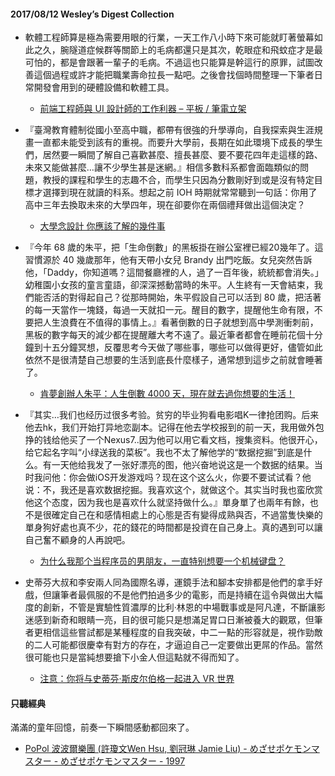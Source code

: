 #### 2017/08/12 Wesley’s Digest Collection

- 軟體工程師算是極為需要用眼的行業，一天工作八小時下來可能就盯著螢幕如此之久，腕隧道症候群等關節上的毛病都還只是其次，乾眼症和飛蚊症才是最可怕的，都是會跟著一輩子的毛病。不過這也只能算是幹這行的原罪，試圖改善這個過程或許才能把職業壽命拉長一點吧。之後會找個時間整理一下筆者日常開發會用到的硬體設備和軟體工具。
  - [前端工程師與 UI 設計師的工作利器 – 平板 / 筆電立架](https://designtongue.me/%E5%89%8D%E7%AB%AF%E8%88%87ui%E8%A8%AD%E8%A8%88%E5%B8%AB%E7%9A%84%E5%B7%A5%E4%BD%9C%E5%88%A9%E5%99%A8-%E5%B9%B3%E6%9D%BF-%E7%AD%86%E9%9B%BB%E7%AB%8B%E6%9E%B6/#more-6243&utm_source=Wilson&utm_medium=FB-blog-Product&utm_campaign=Wilson_FB-blog-Product_The%20Ridge%20Stand)
  
- 『臺灣教育體制從國小至高中職，都帶有很強的升學導向，自我探索與生涯規畫一直都未能受到該有的重視。而要升大學前，長期在如此環境下成長的學生們，居然要一瞬間了解自己喜歡甚麼、擅長甚麼、要不要花四年走這樣的路、未來又能做甚麼…讓不少學生甚是迷網。』相信多數科系都會面臨類似的問題，教授的課程和學生的志趣不合，而學生只因為分數剛好到或是沒有特定目標才選擇到現在就讀的科系。想起之前 IOH 時期就常常聽到一句話：你用了高中三年去換取未來的大學四年，現在卻要你在兩個禮拜做出這個決定？
  - [大學念設計 你應該了解的幾件事](https://bosky.thisistap.com/2017/06/09/design-have-to-know/)
  
- 『今年 68 歲的朱平，把「生命倒數」的黑板掛在辦公室裡已經20幾年了。這習慣源於 40 幾歲那年，他有天帶小女兒 Brandy 出門吃飯。女兒突然告訴他，「Daddy，你知道嗎？這間餐廳裡的人，過了一百年後，統統都會消失。」幼稚園小女孩的童言童語，卻深深撼動當時的朱平。人生終有一天會結束，我們能否活的對得起自己？從那時開始，朱平假設自己可以活到 80 歲，把活著的每一天當作一塊錢，每過一天就扣一元。醒目的數字，提醒他生命有限，不要把人生浪費在不值得的事情上。』看著倒數的日子就想到高中學測衝刺前，黑板的數字每天的減少都在提醒離大考不遠了。最近筆者都會在睡前花個十分鐘到十五分鐘冥想，反覆思考今天做了哪些事，哪些可以做得更好，儘管如此依然不是很清楚自己想要的生活到底長什麼樣子，通常想到這步之前就會睡著了。
  - [肯夢創辦人朱平：人生倒數 4000 天，現在就去過你想要的生活！](https://50plus.cwgv.com.tw/2017/05/31/%E8%82%AF%E5%A4%A2%E5%89%B5%E8%BE%A6%E4%BA%BA%E6%9C%B1%E5%B9%B3%EF%BC%9A%E4%BA%BA%E7%94%9F%E5%80%92%E6%95%B84000%E5%A4%A9%EF%BC%8C%E7%8F%BE%E5%9C%A8%E5%B0%B1%E5%8E%BB%E9%81%8E%E4%BD%A0%E6%83%B3/amp/)
  
- 『其实…我们也经历过很多考验。贫穷的毕业狗看电影唱K一律抢团购。后来他去hk，我们开始打异地恋副本。记得在他去学校报到的前一天，我用做外包挣的钱给他买了一个Nexus7..因为他可以用它看文档，搜集资料。他很开心，给它起名字叫“小绿送我的菜板”。我也不太了解他学的“数据挖掘”到底是什么。有一天他给我发了一张好漂亮的图，他兴奋地说这是一个数据的结果。当时我问他：你会做iOS开发游戏吗？现在这个这么火，你要不要试试看？他说：不，我还是喜欢数据挖掘。我喜欢这个，就做这个。其实当时我也蛮欣赏他这个态度，因为我也是喜欢什么就坚持做什么。』單身單了也兩年有餘，也不是很確定自己在和感情相處上的心態是否有變得成熟與否，不過當隻快樂的單身狗好處也真不少，花的錢花的時間都是投資在自己身上。真的遇到可以讓自己奮不顧身的人再說吧。
  - [为什么我那个当程序员的男朋友，一直特别想要一个机械键盘？](https://www.zhihu.com/question/26598476)


- 史蒂芬大叔和李安兩人同為國際名導，運鏡手法和腳本安排都是他們的拿手好戲，但讓筆者最佩服的不是他們拍過多少的電影，而是持續在這令與做出大幅度的創新，不管是實驗性質濃厚的比利·林恩的中場戰事或是阿凡達，不斷讓影迷感到新奇和眼睛一亮，目的很可能只是想滿足胃口日漸被養大的觀眾，但筆者更相信這些嘗試都是某種程度的自我突破，中二一點的形容就是，視作勁敵的二人可能都很慶幸有對方的存在，才逼迫自己一定要做出更屌的作品。當然很可能也只是當純想要搶下小金人但這點就不得而知了。
  - [注意：你将与史蒂芬·斯皮尔伯格一起进入 VR 世界](http://www.g-cores.com/articles/26133)





#### 只聽經典
滿滿的童年回憶，前奏一下瞬間感動都回來了。
- [PoPol 波波爾樂團 (許瓊文Wen Hsu, 劉冠琳 Jamie Liu) - めざせポケモンマスター - めざせポケモンマスター - 1997](https://www.youtube.com/watch?v=ls4KZNL7ENI)
